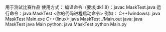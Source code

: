 用于测试比赛作品
使用方式：
编译命令（要求jdk1.8）：javac MaskTest.java
运行命令：java MaskTest <你的代码进程启动命令>
例如：
C++(windows): java MaskTest Main.exe
C++(linux): java MaskTest ./Main.out
java: java MaskTest java Main
python: java MaskTest python Main.py